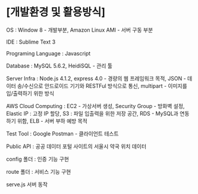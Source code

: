 # [개발환경 및 활용방식]
OS : Window 8 - 개발부분, Amazon Linux AMI - 서버 구동 부분

IDE : Sublime Text 3 

Programing Language : Javascript

Database : MySQL 5.6.2, HeidiSQL - 관리 툴

Server Infra : 
Node.js 4.1.2, express 4.0 - 경량의 웹 프레임워크 목적, JSON - 데이터 송/수신으로 안드로이드 기기와 RESTFul 방식으로 통신, multipart - 이미지를 입/출력하기 위한 방식 

AWS Cloud Computing :
EC2 - 가상서버 생성, Security Group - 방화벽 설정, Elastic IP : 고정 IP 할당, S3 : 파일 입출력을 위한 저장 공간, RDS - MySQL과 연동하기 위함, ELB - 서버 부하 예방 목적  

Test Tool : Google Postman - 클라이언트 테스트

Public API : 공공 데이터 포털 사이트의 서울시 약국 위치 데이터

config 폴더 : 인증 기능 구현

route 폴더 : 서비스 기능 구현

serve.js 서버 동작

